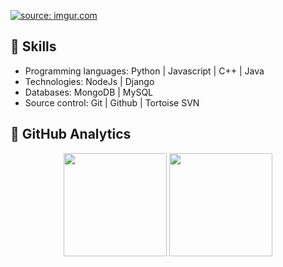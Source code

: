 <a href="https://imgur.com/QfgY2Su"><img src="https://i.imgur.com/QfgY2Su.png" title="source: imgur.com" /></a>

## 🦊 Skills
- Programming languages: Python | Javascript | C++ | Java
- Technologies: NodeJs | Django
- Databases: MongoDB | MySQL
- Source control:  Git | Github | Tortoise SVN

## 🔧 GitHub Analytics

<p align="center">
  <img height="165cm" src="https://github-readme-stats-eight-theta.vercel.app/api?username=AdickRincones133&show_icons=true&include_all_commits=true&count_private=true&hide_border=true&title_color=DBCBB8&icon_color=DBCBB8&text_color=DBCBB8&bg_color=241914"/>
  <img height="165cm" src="https://github-readme-stats-eight-theta.vercel.app/api/top-langs/?username=AdickRincones133&layout=compact&langs_count=8&hide_border=true&title_color=DBCBB8&icon_color=DBCBB8&text_color=DBCBB8&bg_color=241914"/>
</a>
</p>
